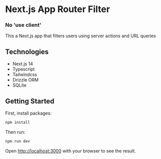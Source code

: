 # Next.js App Router Filter
### No 'use client'

This a Next.js app that filters users using server actions and URL queries

## Technologies
- Next.js 14
- Typescript
- Tailwindcss
- Drizzle ORM
- SQLite


## Getting Started

First, install packages:

```bash
npm install
```

Then run:

```bash
npm run dev
```

Open [http://localhost:3000](http://localhost:3000) with your browser to see the result.
